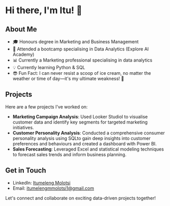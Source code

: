 # Hi there, I'm Itu! 👋

## About Me

- 🎓 Honours degree in Marketing and Business Management
- 🚀 Attended a bootcamp specialising in Data Analytics (Explore AI Academy)
- 📊 Currently a Marketing professional specialising in data analytics
- 💡 Currently learning Python & SQL
- 😎 Fun Fact: I can never resist a scoop of ice cream, no matter the weather or time of day—it's my ultimate weakness! 🍦

## Projects

Here are a few projects I've worked on:

- **Marketing Campaign Analysis**: Used Looker StudioI to visualise customer data and identify key segments for targeted marketing initiatives.
- **Customer Personality Analysis**: Conducted a comprehensive consumer personality analysis using SQLto gain deep insights into customer preferences and behaviours and created a dashboard with Power BI.
- **Sales Forecasting**: Leveraged Excel and statistical modeling techniques to forecast sales trends and inform business planning.

## Get in Touch

- LinkedIn: [Itumeleng Molotsi](https://www.linkedin.com/in/itumeleng-molotsi)
- Email: itumelengmmolotsi1@gmail.com

Let's connect and collaborate on exciting data-driven projects together!
